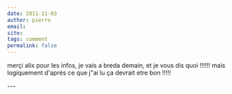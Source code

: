 ```yaml
---
date: 2011-11-03
author: pierro
email: 
site: 
tags: comment
permalink: false
---
```


<p>merçi alix pour les infos, je vais a breda demain, et je vous dis quoi !!!!!! mais logiquement d'aprés ce que j&quot;ai lu ça devrait etre bon !!!!!</p>
---